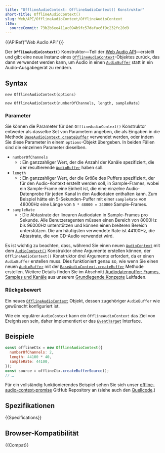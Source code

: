 ```yaml
---
title: "OfflineAudioContext: OfflineAudioContext() Konstruktor"
short-title: OfflineAudioContext()
slug: Web/API/OfflineAudioContext/OfflineAudioContext
l10n:
  sourceCommit: 73b2b6ee411ac094b9fc57dafac6f9c232fc20d9
---
```


{{APIRef("Web Audio API")}}

Der **`OfflineAudioContext()`** Konstruktor—Teil der [Web Audio API](/de/docs/Web/API/Web_Audio_API)—erstellt und gibt eine neue Instanz eines [`OfflineAudioContext`](/de/docs/Web/API/OfflineAudioContext)-Objektes zurück, das dann verwendet werden kann, um Audio in einen [`AudioBuffer`](/de/docs/Web/API/AudioBuffer) statt in ein Audio-Ausgabegerät zu rendern.

## Syntax

```js-nolint
new OfflineAudioContext(options)

new OfflineAudioContext(numberOfChannels, length, sampleRate)
```

### Parameter

Sie können die Parameter für den `OfflineAudioContext()` Konstruktor entweder als dasselbe Set von Parametern angeben, die als Eingaben in die Methode [`BaseAudioContext.createBuffer`](/de/docs/Web/API/BaseAudioContext/createBuffer) verwendet werden, oder indem Sie diese Parameter in einem `options`-Objekt übergeben. In beiden Fällen sind die einzelnen Parameter dieselben.

- `numberOfChannels`
  - : Ein ganzzahliger Wert, der die Anzahl der Kanäle spezifiziert, die der resultierende [`AudioBuffer`](/de/docs/Web/API/AudioBuffer) haben soll.
- `length`
  - : Ein ganzzahliger Wert, der die Größe des Puffers spezifiziert, der für den Audio-Kontext erstellt werden soll, in Sample-Frames, wobei ein Sample-Frame eine Einheit ist, die eine einzelne Audio-Datenprobe für jeden Kanal in den Audiodaten enthalten kann. Zum Beispiel hätte ein 5-Sekunden-Puffer mit einer `sampleRate` von 48000Hz eine Länge von `5 * 48000 = 240000` Sample-Frames.
- `sampleRate`
  - : Die Abtastrate der linearen Audiodaten in Sample-Frames pro Sekunde. Alle Benutzeragenten müssen einen Bereich von 8000Hz bis 96000Hz unterstützen und können einen breiteren Bereich unterstützen. Die am häufigsten verwendete Rate ist 44100Hz, die Abtastrate, die von CD-Audio verwendet wird.

Es ist wichtig zu beachten, dass, während Sie einen neuen [`AudioContext`](/de/docs/Web/API/AudioContext) mit dem [`AudioContext()`](/de/docs/Web/API/AudioContext/AudioContext) Konstruktor ohne Argumente erstellen können, der `OfflineAudioContext()` Konstruktor drei Argumente erfordert, da er einen `AudioBuffer` erstellen muss. Dies funktioniert genau so, wie wenn Sie einen neuen [`AudioBuffer`](/de/docs/Web/API/AudioBuffer) mit der [`BaseAudioContext.createBuffer`](/de/docs/Web/API/BaseAudioContext/createBuffer) Methode erstellen. Weitere Details finden Sie im Abschnitt [Audiodatenpuffer: Frames, Samples und Kanäle](/de/docs/Web/API/Web_Audio_API/Basic_concepts_behind_Web_Audio_API#audio_buffers_frames_samples_and_channels) aus unserem [Grundlegende Konzepte](/de/docs/Web/API/Web_Audio_API/Basic_concepts_behind_Web_Audio_API) Leitfaden.

### Rückgabewert

Ein neues [`OfflineAudioContext`](/de/docs/Web/API/OfflineAudioContext) Objekt, dessen zugehöriger `AudioBuffer` wie gewünscht konfiguriert ist.

Wie ein regulärer `AudioContext` kann ein `OfflineAudioContext` das Ziel von Ereignissen sein, daher implementiert er das [`EventTarget`](/de/docs/Web/API/EventTarget) Interface.

## Beispiele

```js
const offlineCtx = new OfflineAudioContext({
  numberOfChannels: 2,
  length: 44100 * 40,
  sampleRate: 44100,
});
const source = offlineCtx.createBufferSource();
// …
```

Für ein vollständig funktionierendes Beispiel sehen Sie sich unser [offline-audio-context-promise](https://mdn.github.io/webaudio-examples/offline-audio-context-promise/) GitHub Repository an (siehe auch den [Quellcode](https://github.com/mdn/webaudio-examples/blob/main/offline-audio-context-promise/index.html).)

## Spezifikationen

{{Specifications}}

## Browser-Kompatibilität

{{Compat}}
